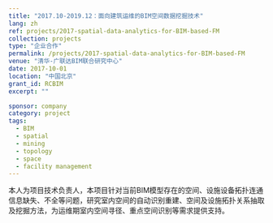 ```yaml
---
title: "2017.10-2019.12：面向建筑运维的BIM空间数据挖掘技术"
lang: zh
ref: projects/2017-spatial-data-analytics-for-BIM-based-FM
collection: projects
type: "企业合作"
permalink: /projects/2017-spatial-data-analytics-for-BIM-based-FM
venue: "清华-广联达BIM联合研究中心"
date: 2017-10-01
location: "中国北京"
grant_id: RCBIM
excerpt: ""

sponsor: company
category: project
tags: 
  - BIM
  - spatial
  - mining
  - topology
  - space
  - facility management
---
```


本人为项目技术负责人，本项目针对当前BIM模型存在的空间、设施设备拓扑连通信息缺失、不全等问题，研究室内空间的自动识别重建、空间及设施拓扑关系抽取及挖掘方法，为运维期室内空间寻径、重点空间识别等需求提供支持。